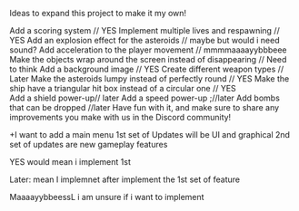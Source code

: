 Ideas to expand this project to make it my own! 

Add a scoring system // YES
Implement multiple lives and respawning // YES
Add an explosion effect for the asteroids // maybe but would i need sound? 
Add acceleration to the player movement // mmmmaaaayybbbeee 
Make the objects wrap around the screen instead of disappearing // Need to think 
Add a background image  // YES 
Create different weapon types // Later 
Make the asteroids lumpy instead of perfectly round // YES 
Make the ship have a triangular hit box instead of a circular one // YES  
Add a shield power-up// later 
Add a speed power-up ;//later 
Add bombs that can be dropped //later 
Have fun with it, and make sure to share any improvements you make with us in the Discord community!

+I want to add a main menu 
1st set of Updates will be UI and graphical 
2nd set of updates are new gameplay features 


YES would mean i implement 1st 

Later: mean I implemnet after implement the 1st set of feature

MaaaayybbeessL i am unsure if i want to implement 





